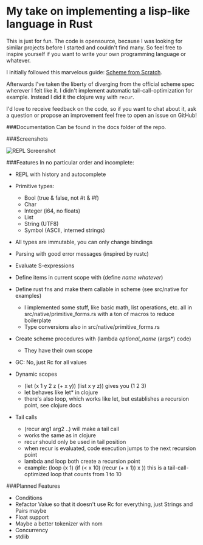 My take on implementing a lisp-like language in Rust
======================

This is just for fun. The code is opensource, because I was looking for similar projects
before I started and couldn't find many. So feel free to inspire yourself if you want to write
your own programming language or whatever.

I initially followed this marvelous guide: [Scheme from Scratch](http://peter.michaux.ca/articles/scheme-from-scratch-introduction).

Afterwards I've taken the liberty of diverging from the official scheme spec wherever I felt like it.
I didn't implement automatic tail-call-optimization for example. Instead I did it the
clojure way with `recur`.

I'd love to receive feedback on the code, so if you want to chat about it, ask a question
or propose an improvement feel free to open an issue on GitHub!

###Documentation
Can be found in the docs folder of the repo.

###Screenshots

![REPL Screenshot](https://cloud.githubusercontent.com/assets/5130545/21939319/84b57bdc-d9bf-11e6-95c8-a769d90e25b3.png)

###Features
In no particular order and incomplete:

- REPL with history and autocomplete

- Primitive types:
  - Bool (true & false, not #t & #f)
  - Char
  - Integer (i64, no floats)
  - List
  - String (UTF8)
  - Symbol (ASCII, interned strings)

- All types are immutable, you can only change bindings

- Parsing with good error messages (inspired by rustc)

- Evaluate S-expressions

- Define items in current scope with (define *name* *whatever*)

- Define rust fns and make them callable in scheme (see src/native for examples)
  - I implemented some stuff, like basic math, list operations, etc. all in src/native/primitive_forms.rs with a ton of macros to reduce boilerplate
  - Type conversions also in src/native/primitive_forms.rs

- Create scheme procedures with (lambda *optional_name* (args*) code)
  - They have their own scope

- GC: No, just Rc for all values

- Dynamic scopes
  - (let (x 1 y 2 z (+ x y)) (list x y z)) gives you (1 2 3)
  - let behaves like let* in clojure
  - there's also loop, which works like let, but establishes a recursion point, see clojure docs

- Tail calls
  - (recur arg1 arg2 ..) will make a tail call
  - works the same as in clojure
  - recur should only be used in tail position
  - when recur is evaluated, code execution jumps to the next recursion point
  - lambda and loop both create a recursion point
  - example: (loop (x 1) (if (< x 10) (recur (+ x 1)) x )) this is a tail-call-optimized loop that counts from 1 to 10

###Planned Features

- Conditions
- Refactor Value so that it doesn't use Rc for everything, just Strings and Pairs maybe
- Float support
- Maybe a better tokenizer with nom
- Concurrency
- stdlib
